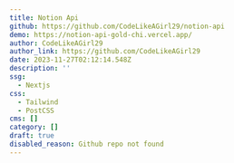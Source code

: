 ```yaml
---
title: Notion Api
github: https://github.com/CodeLikeAGirl29/notion-api
demo: https://notion-api-gold-chi.vercel.app/
author: CodeLikeAGirl29
author_link: https://github.com/CodeLikeAGirl29
date: 2023-11-27T02:12:14.548Z
description: ''
ssg:
  - Nextjs
css:
  - Tailwind
  - PostCSS
cms: []
category: []
draft: true
disabled_reason: Github repo not found
---
```


